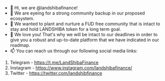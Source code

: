 - 👋 Hi, we are @landshibafinance!
- 👀 We are eyeing for a strong community backup in our proposed ecosystem.
- 🌱 We wanted to plant and nurture a FUD free community that is intact to stay and hold LANDSHIBA token for a long term goal.
- 💞️ We love you! That's why we will be intact to our deadlines in order to give you a robust and up-to-date platform that we have indicated in our roadmap.
- 📫 You can reach us through our following social media links:

1. Telegram - https://t.me/LandShibaFinance
2. Instagram - https://www.instagram.com/landshibafinance/
3. Twitter - https://twitter.com/landshibfinance

<!---
landshibafinance/landshibafinance is a ✨ special ✨ repository because its `README.md` (this file) appears on your GitHub profile.
You can click the Preview link to take a look at your changes.
--->
